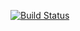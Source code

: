[![Build Status](https://travis-ci.org/LAJW/flowless.svg?branch=master)](https://travis-ci.org/LAJW/flowless)
